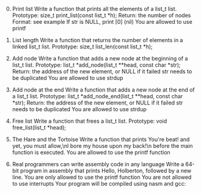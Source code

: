 0. Print list
Write a function that prints all the elements of a list_t list.
	Prototype: size_t print_list(const list_t *h);
	Return: the number of nodes
	Format: see example
	If str is NULL, print [0] (nil)
	You are allowed to use printf
1. List length
 Write a function that returns the number of elements in a linked list_t list.
	Prototype: size_t list_len(const list_t *h);
2. Add node
Write a function that adds a new node at the beginning of a list_t list.
	Prototype: list_t *add_node(list_t **head, const char *str);
	Return: the address of the new element, or NULL if it failed
	str needs to be duplicated
	You are allowed to use strdup
3. Add node at the end
Write a function that adds a new node at the end of a list_t list.
	Prototype: list_t *add_node_end(list_t **head, const char *str);
	Return: the address of the new element, or NULL if it failed
	str needs to be duplicated
	You are allowed to use strdup
4. Free list
Write a function that frees a list_t list.
	Prototype: void free_list(list_t *head);


5. The Hare and the Tortoise
Write a function that prints You're beat! and yet, you must allow,\nI bore my house upon my back!\n before the main function is executed.
	You are allowed to use the printf function

6. Real programmers can write assembly code in any language
Write a 64-bit program in assembly that prints Hello, Holberton, followed by a new line.
	You are only allowed to use the printf function
	You are not allowed to use interrupts
	Your program will be compiled using nasm and gcc:
